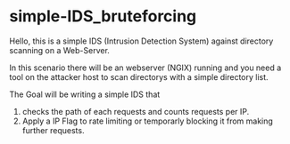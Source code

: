 # simple-IDS_bruteforcing
Hello, this is a simple IDS (Intrusion Detection System) against directory scanning on a Web-Server. 

In this scenario there will be an webserver (NGIX) running and you need a tool on the attacker host to scan directorys with a simple directory list.

The Goal will be writing a simple IDS that 
1. checks the path of each requests and counts requests per IP.
2. Apply a IP Flag to rate limiting or temporarly blocking it from making further requests.
